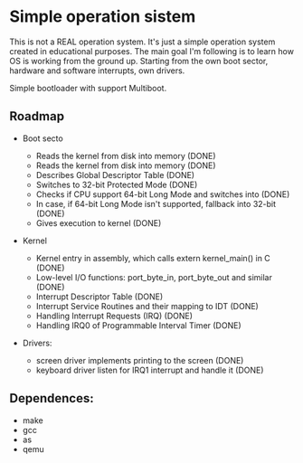 # Simple operation sistem

This is not a REAL operation system. It's just a simple operation system created in educational purposes.
The main goal I'm following is to learn how OS is working from the ground up. Starting from the own boot sector, hardware and software interrupts, own drivers.

Simple bootloader with support Multiboot.

## Roadmap
* Boot secto
  * Reads the kernel from disk into memory (DONE)
  * Reads the kernel from disk into memory (DONE)
  * Describes Global Descriptor Table (DONE)
  * Switches to 32-bit Protected Mode (DONE)
  * Checks if CPU support 64-bit Long Mode and switches into (DONE)
  * In case, if 64-bit Long Mode isn't supported, fallback into 32-bit (DONE)
  * Gives execution to kernel (DONE)
  
* Kernel
  * Kernel entry in assembly, which calls extern kernel_main() in C (DONE)
  * Low-level I/O functions: port_byte_in, port_byte_out and similar (DONE)
  * Interrupt Descriptor Table (DONE)
  * Interrupt Service Routines and their mapping to IDT (DONE)
  * Handling Interrupt Requests (IRQ) (DONE)
  * Handling IRQ0 of Programmable Interval Timer (DONE)
    
* Drivers:
  * screen driver implements printing to the screen (DONE)
  * keyboard driver listen for IRQ1 interrupt and handle it (DONE)    

## Dependences:
- make
- gcc
- as
- qemu
